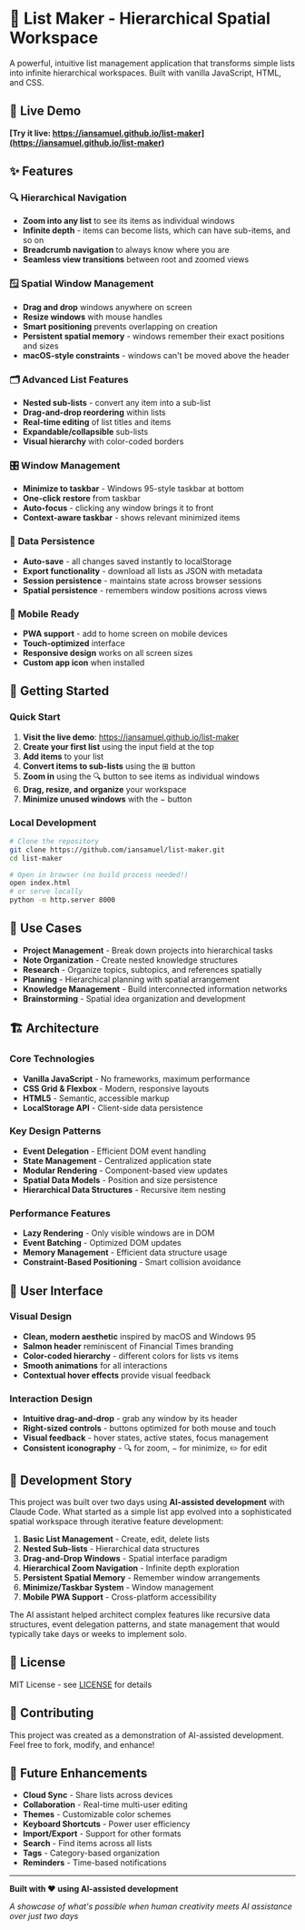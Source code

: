 # 📝 List Maker - Hierarchical Spatial Workspace

A powerful, intuitive list management application that transforms simple lists into infinite hierarchical workspaces. Built with vanilla JavaScript, HTML, and CSS.

## 🌟 **Live Demo**
**[Try it live: https://iansamuel.github.io/list-maker](https://iansamuel.github.io/list-maker)**

## ✨ **Features**

### 🔍 **Hierarchical Navigation**
- **Zoom into any list** to see its items as individual windows
- **Infinite depth** - items can become lists, which can have sub-items, and so on
- **Breadcrumb navigation** to always know where you are
- **Seamless view transitions** between root and zoomed views

### 🪟 **Spatial Window Management**
- **Drag and drop** windows anywhere on screen
- **Resize windows** with mouse handles
- **Smart positioning** prevents overlapping on creation
- **Persistent spatial memory** - windows remember their exact positions and sizes
- **macOS-style constraints** - windows can't be moved above the header

### 🗂️ **Advanced List Features**
- **Nested sub-lists** - convert any item into a sub-list
- **Drag-and-drop reordering** within lists
- **Real-time editing** of list titles and items
- **Expandable/collapsible** sub-lists
- **Visual hierarchy** with color-coded borders

### 🎛️ **Window Management**
- **Minimize to taskbar** - Windows 95-style taskbar at bottom
- **One-click restore** from taskbar
- **Auto-focus** - clicking any window brings it to front
- **Context-aware taskbar** - shows relevant minimized items

### 💾 **Data Persistence**
- **Auto-save** - all changes saved instantly to localStorage
- **Export functionality** - download all lists as JSON with metadata
- **Session persistence** - maintains state across browser sessions
- **Spatial persistence** - remembers window positions across views

### 📱 **Mobile Ready**
- **PWA support** - add to home screen on mobile devices
- **Touch-optimized** interface
- **Responsive design** works on all screen sizes
- **Custom app icon** when installed

## 🚀 **Getting Started**

### Quick Start
1. **Visit the live demo**: https://iansamuel.github.io/list-maker
2. **Create your first list** using the input field at the top
3. **Add items** to your list
4. **Convert items to sub-lists** using the ⊞ button
5. **Zoom in** using the 🔍 button to see items as individual windows
6. **Drag, resize, and organize** your workspace
7. **Minimize unused windows** with the − button

### Local Development
```bash
# Clone the repository
git clone https://github.com/iansamuel/list-maker.git
cd list-maker

# Open in browser (no build process needed!)
open index.html
# or serve locally
python -m http.server 8000
```

## 🎯 **Use Cases**

- **Project Management** - Break down projects into hierarchical tasks
- **Note Organization** - Create nested knowledge structures  
- **Research** - Organize topics, subtopics, and references spatially
- **Planning** - Hierarchical planning with spatial arrangement
- **Knowledge Management** - Build interconnected information networks
- **Brainstorming** - Spatial idea organization and development

## 🏗️ **Architecture**

### Core Technologies
- **Vanilla JavaScript** - No frameworks, maximum performance
- **CSS Grid & Flexbox** - Modern, responsive layouts
- **HTML5** - Semantic, accessible markup
- **LocalStorage API** - Client-side data persistence

### Key Design Patterns
- **Event Delegation** - Efficient DOM event handling
- **State Management** - Centralized application state
- **Modular Rendering** - Component-based view updates
- **Spatial Data Models** - Position and size persistence
- **Hierarchical Data Structures** - Recursive item nesting

### Performance Features
- **Lazy Rendering** - Only visible windows are in DOM
- **Event Batching** - Optimized DOM updates
- **Memory Management** - Efficient data structure usage
- **Constraint-Based Positioning** - Smart collision avoidance

## 🎨 **User Interface**

### Visual Design
- **Clean, modern aesthetic** inspired by macOS and Windows 95
- **Salmon header** reminiscent of Financial Times branding
- **Color-coded hierarchy** - different colors for lists vs items
- **Smooth animations** for all interactions
- **Contextual hover effects** provide visual feedback

### Interaction Design
- **Intuitive drag-and-drop** - grab any window by its header
- **Right-sized controls** - buttons optimized for both mouse and touch
- **Visual feedback** - hover states, active states, focus management
- **Consistent iconography** - 🔍 for zoom, − for minimize, ✏️ for edit

## 🔧 **Development Story**

This project was built over two days using **AI-assisted development** with Claude Code. What started as a simple list app evolved into a sophisticated spatial workspace through iterative feature development:

1. **Basic List Management** - Create, edit, delete lists
2. **Nested Sub-lists** - Hierarchical data structures
3. **Drag-and-Drop Windows** - Spatial interface paradigm
4. **Hierarchical Zoom Navigation** - Infinite depth exploration
5. **Persistent Spatial Memory** - Remember window arrangements
6. **Minimize/Taskbar System** - Window management
7. **Mobile PWA Support** - Cross-platform accessibility

The AI assistant helped architect complex features like recursive data structures, event delegation patterns, and state management that would typically take days or weeks to implement solo.

## 📄 **License**

MIT License - see [LICENSE](LICENSE) for details

## 🤝 **Contributing**

This project was created as a demonstration of AI-assisted development. Feel free to fork, modify, and enhance!

## 🚀 **Future Enhancements**

- **Cloud Sync** - Share lists across devices
- **Collaboration** - Real-time multi-user editing
- **Themes** - Customizable color schemes
- **Keyboard Shortcuts** - Power user efficiency
- **Import/Export** - Support for other formats
- **Search** - Find items across all lists
- **Tags** - Category-based organization
- **Reminders** - Time-based notifications

---

**Built with ❤️ using AI-assisted development**

*A showcase of what's possible when human creativity meets AI assistance over just two days*